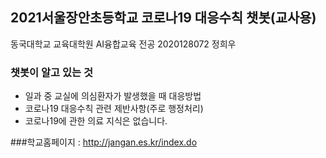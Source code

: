 ## 2021서울장안초등학교 코로나19 대응수칙 챗봇(교사용)
동국대학교 교육대학원 AI융합교육 전공 2020128072 정희우

### 챗봇이 알고 있는 것
- 일과 중 교실에 의심환자가 발생했을 때 대응방법
- 코로나19 대응수칙 관련 제반사항(주로 행정처리)
- 코로나19에 관한 의료 지식은 없습니다.

###학교홈페이지 : <http://jangan.es.kr/index.do>
